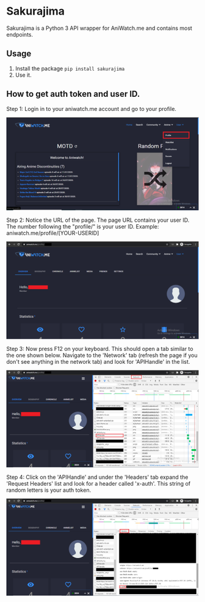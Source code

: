 # Sakurajima
Sakurajima is a Python 3 API wrapper for AniWatch.me and contains most endpoints.
## Usage
1. Install the package `pip install sakurajima`
2. Use it.

## How to get auth token and user ID.
Step 1:
Login in to your aniwatch.me account and go to your profile.

![Step 1](docs/Step_1.png)


Step 2:
Notice the URL of the page. The page URL contains your user ID. 
The number following the "profile/" is your user ID.
Example: aniwatch.me/profile/[YOUR-USERID]

![Step 2](docs/Step_2.png)


Step 3:
Now press F12 on your keyboard. This should open a tab similar to the one shown below. Navigate to the 'Network' tab (refresh the page if you don't see anything in the network tab) and look for 'APIHandle' in the list.

![Step 3](docs/Step_3.png) 


Step 4:
Click on the 'APIHandle' and under the 'Headers' tab expand the 'Request Headers' list and look for a header called 'x-auth'. This string of random letters is your auth token.

![Step 4](docs/Step_4.png) 